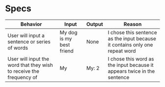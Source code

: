 # Specs
|Behavior|Input|Output|Reason|
|-|-|-|-|
|User will input a sentence or series of words|My dog is my best friend|None|I chose this sentence as the input because it contains only one repeat word|
|User will input the word that they wish to receive the frequency of|My|My: 2|I chose this word as the input because it appears twice in the sentence|
